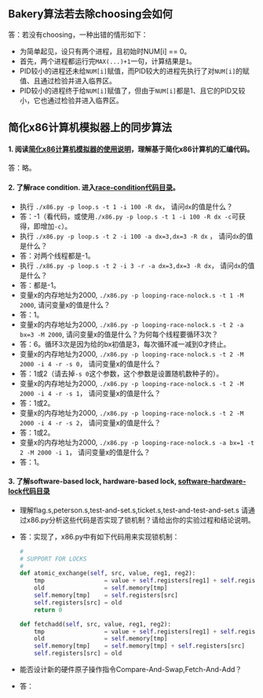## Bakery算法若去除choosing会如何

答：若没有choosing，一种出错的情形如下：
 - 为简单起见，设只有两个进程，且初始时NUM[i] == 0。
 - 首先，两个进程都运行完`MAX(...)+1`一句，计算结果是`1`。
 - PID较小的进程还未给`NUM[i]`赋值，而PID较大的进程先执行了对`NUM[i]`的赋值、且通过检验并进入临界区。
 - PID较小的进程终于给`NUM[i]`赋值了，但由于`NUM[i]`都是1、且它的PID又较小，它也通过检验并进入临界区。

## 简化x86计算机模拟器上的同步算法

#### 1. 阅读[简化x86计算机模拟器的使用说明](https://github.com/chyyuu/ucore_lab/blob/master/related_info/lab7/lab7-spoc-exercise.md)，理解基于简化x86计算机的汇编代码。

答：略。

#### 2. 了解race condition. 进入[race-condition代码目录](https://github.com/chyyuu/ucore_lab/tree/master/related_info/lab7/race-condition)。

- 执行 `./x86.py -p loop.s -t 1 -i 100 -R dx`， 请问`dx`的值是什么？
 - 答：-1（看代码，或使用`./x86.py -p loop.s -t 1 -i 100 -R dx -c`可获得，即增加`-c`）。
- 执行 `./x86.py -p loop.s -t 2 -i 100 -a dx=3,dx=3 -R dx` ， 请问`dx`的值是什么？
 - 答：对两个线程都是-1。
- 执行 `./x86.py -p loop.s -t 2 -i 3 -r -a dx=3,dx=3 -R dx`， 请问`dx`的值是什么？
 - 答：都是-1。
- 变量x的内存地址为2000, `./x86.py -p looping-race-nolock.s -t 1 -M 2000`, 请问变量x的值是什么？
 - 答：1。
- 变量x的内存地址为2000, `./x86.py -p looping-race-nolock.s -t 2 -a bx=3 -M 2000`, 请问变量x的值是什么？为何每个线程要循环3次？
 - 答：6。循环3次是因为给的bx初值是3，每次循环减一减到0才终止。
- 变量x的内存地址为2000, `./x86.py -p looping-race-nolock.s -t 2 -M 2000 -i 4 -r -s 0`， 请问变量x的值是什么？
 - 答：1或2（请去掉`-s 0`这个参数，这个参数是设置随机数种子的）。
- 变量x的内存地址为2000, `./x86.py -p looping-race-nolock.s -t 2 -M 2000 -i 4 -r -s 1`， 请问变量x的值是什么？
 - 答：1或2。
- 变量x的内存地址为2000, `./x86.py -p looping-race-nolock.s -t 2 -M 2000 -i 4 -r -s 2`， 请问变量x的值是什么？ 
 - 答：1或2。
- 变量x的内存地址为2000, `./x86.py -p looping-race-nolock.s -a bx=1 -t 2 -M 2000 -i 1`， 请问变量x的值是什么？ 
 - 答：1。

#### 3. 了解software-based lock, hardware-based lock, [software-hardware-lock代码目录](https://github.com/chyyuu/ucore_lab/tree/master/related_info/lab7/software-hardware-locks)

- 理解flag.s,peterson.s,test-and-set.s,ticket.s,test-and-test-and-set.s 请通过x86.py分析这些代码是否实现了锁机制？请给出你的实验过程和结论说明。
 - 答：实现了，x86.py中有如下代码用来实现锁机制：
     ```python
     #
     # SUPPORT FOR LOCKS
     #
     def atomic_exchange(self, src, value, reg1, reg2):
         tmp                 = value + self.registers[reg1] + self.registers[reg2]
         old                 = self.memory[tmp]
         self.memory[tmp]    = self.registers[src]
         self.registers[src] = old
         return 0
   
     def fetchadd(self, src, value, reg1, reg2):
         tmp                 = value + self.registers[reg1] + self.registers[reg2]
         old                 = self.memory[tmp]
         self.memory[tmp]    = self.memory[tmp] + self.registers[src] 
         self.registers[src] = old
     ```

- 能否设计新的硬件原子操作指令Compare-And-Swap,Fetch-And-Add？
 - 答：
